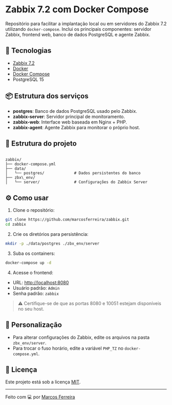 # Zabbix 7.2 com Docker Compose

Repositório para facilitar a implantação local ou em servidores do Zabbix 7.2 utilizando `docker-compose`. Inclui os principais componentes: servidor Zabbix, frontend web, banco de dados PostgreSQL e agente Zabbix.

## 🚀 Tecnologias

- [Zabbix 7.2](https://www.zabbix.com/)
- [Docker](https://www.docker.com/)
- [Docker Compose](https://docs.docker.com/compose/)
- PostgreSQL 15

## 📦 Estrutura dos serviços

- **postgres**: Banco de dados PostgreSQL usado pelo Zabbix.
- **zabbix-server**: Servidor principal de monitoramento.
- **zabbix-web**: Interface web baseada em Nginx + PHP.
- **zabbix-agent**: Agente Zabbix para monitorar o próprio host.

## 📁 Estrutura do projeto

```

zabbix/
├── docker-compose.yml
├── data/
│   └── postgres/             # Dados persistentes do banco
├── zbx\_env/
│   └── server/               # Configurações do Zabbix Server

````

## ⚙️ Como usar

1. Clone o repositório:

```bash
git clone https://github.com/marcosferreira/zabbix.git
cd zabbix
````

2. Crie os diretórios para persistência:

```bash
mkdir -p ./data/postgres ./zbx_env/server
```

3. Suba os containers:

```bash
docker-compose up -d
```

4. Acesse o frontend:

* URL: [http://localhost:8080](http://localhost:8080)
* Usuário padrão: `Admin`
* Senha padrão: `zabbix`

> ⚠️ Certifique-se de que as portas 8080 e 10051 estejam disponíveis no seu host.

## 📝 Personalização

* Para alterar configurações do Zabbix, edite os arquivos na pasta `zbx_env/server`.
* Para trocar o fuso horário, edite a variável `PHP_TZ` no `docker-compose.yml`.

## 📄 Licença

Este projeto está sob a licença [MIT](LICENSE).

---

Feito com 💻 por [Marcos Ferreira](https://github.com/marcosferreira)
